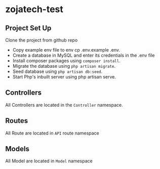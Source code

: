 # zojatech-test
## Project Set Up
Clone the project from github repo

-   Copy example env file to env cp .env.example .env.
-   Create a database in MySQL and enter its credentials in the .env file
-   Install composer packages using `composer install`.
-   Migrate the database using `php artisan migrate`.
-   Seed database using `php artisan db:seed`.
-   Start Php's inbuilt server using php artisan serve.

## Controllers

All Controllers are located in the `Controller` namespace.

## Routes
All Route are located in `API` route namespace

## Models
All Model are located in `Model` namespace
 
